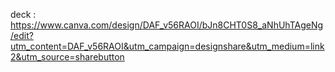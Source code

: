 deck : https://www.canva.com/design/DAF_v56RAOI/bJn8CHT0S8_aNhUhTAgeNg/edit?utm_content=DAF_v56RAOI&utm_campaign=designshare&utm_medium=link2&utm_source=sharebutton
